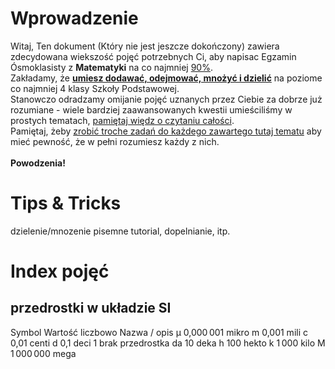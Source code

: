 # Wprowadzenie
Witaj,
Ten dokument (Który nie jest jeszcze dokończony) zawiera zdecydowana wiekszość pojęć potrzebnych Ci, aby napisac Egzamin Ósmoklasisty z **Matematyki** na co najmniej <ins>90%</ins>.<br>
Zakładamy, że <ins>**umiesz dodawać, odejmować, mnożyć i dzielić**</ins> na poziome co najmniej 4 klasy Szkoły Podstawowej.<br>
Stanowczo odradzamy omijanie pojęć uznanych przez Ciebie za dobrze już rozumiane - wiele bardziej zaawansowanych kwestii umieściliśmy w prostych tematach, <ins>pamiętaj więdz o czytaniu całości</ins>.<br>
Pamiętaj, żeby <ins>zrobić troche zadań do każdego zawartego tutaj tematu</ins> aby mieć pewność, że w pełni rozumiesz każdy z nich.<br><br>
**Powodzenia!**
# Tips & Tricks
dzielenie/mnozenie pisemne tutorial, dopelnianie, itp.
# Index pojęć
## przedrostki w układzie SI
Symbol	Wartość liczbowo	Nazwa / opis
µ	      0,000 001	        mikro
m	      0,001	            mili
c	      0,01	            centi
d	      0,1	              deci
1	      brak przedrostka
da	    10	              deka
h	      100	              hekto
k	      1 000	            kilo
M	      1 000 000	        mega
